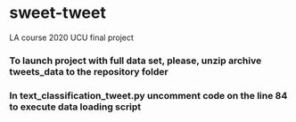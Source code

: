 # sweet-tweet
 LA course 2020 UCU final project

### To launch project with full data set, please, unzip archive tweets_data to the repository folder
### In text_classification_tweet.py uncomment code on the line 84 to execute data loading script

